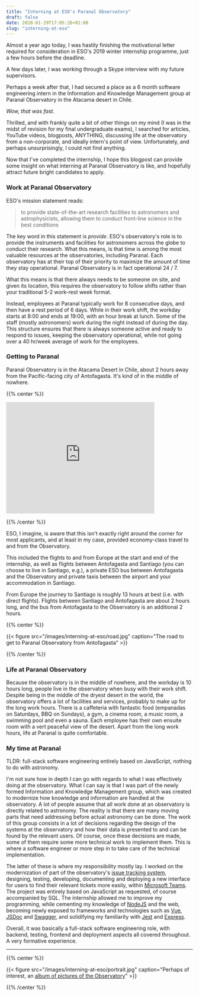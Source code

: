 ```yaml
---
title: "Interning at ESO's Paranal Observatory"
draft: false
date: 2020-01-29T17:05:26+01:00
slug: "interning-at-eso"
---
```


Almost a year ago today, I was hastily finishing the motivational letter
required for consideration in ESO's 2019 winter internship programme, just a few
hours before the deadline.

A few days later, I was working through a Skype interview with my future
supervisors.

Perhaps a week after that, I had secured a place as a 6 month software
engineering intern in the Information and Knowledge Management group at Paranal
Observatory in the Atacama desert in Chile.

_Wow, that was fast._

Thrilled, and with frankly quite a bit of other things on my mind (I was in the
midst of revision for my final undergraduate exams), I searched for articles,
YouTube videos, blogposts, ANYTHING, discussing life at the observatory from a
non-corporate, and ideally intern's point of view. Unfortunately, and perhaps
unsurprisingly, I could not find anything.

Now that I've completed the internship, I hope this blogpost can provide some
insight on what interning at Paranal Observatory is like, and hopefully attract
future bright candidates to apply.

### Work at Paranal Observatory

ESO's mission statement reads:

> to provide state-of-the-art research facilities to astronomers and
> astrophysicists, allowing them to conduct front-line science in the best
> conditions

The key word in this statement is _provide_. ESO's observatory's role is to
provide the instruments and facilities for astronomers across the globe to
conduct their research. What this means, is that time is among the most valuable
resources at the observatories, including Paranal. Each observatory has at their
top of their priority to maximize the amount of time they stay operational.
Paranal Observatory is in fact operational 24 / 7.

What this means is that there always needs to be someone on site, and given its
location, this requires the observatory to follow shifts rather than your
traditional 5-2 work-rest week format.

Instead, employees at Paranal typically work for 8 consecutive days, and then
have a rest period of 6 days. While in their work shift, the workday starts at
8:00 and ends at 19:00, with an hour break at lunch. Some of the staff (mostly
astronomers) work during the night instead of during the day. This structure
ensures that there is always someone active and ready to respond to issues,
keeping the observatory operational, while not going over a 40 hr/week average
of work for the employees.

### Getting to Paranal

Paranal Observatory is in the Atacama Desert in Chile, about 2 hours away from
the Pacific-facing city of Antofagasta. It's kind of in the middle of nowhere.

{{% center %}}

<iframe src="https://www.google.com/maps/embed?pb=!1m18!1m12!1m3!1d3626.88951242352!2d-70.40657308500178!3d-24.627492684164327!2m3!1f0!2f0!3f0!3m2!1i1024!2i768!4f13.1!3m3!1m2!1s0x96a54b61d20df8a7%3A0xffc2d3eef16a026b!2sVery%20Large%20Telescope!5e0!3m2!1sen!2sit!4v1580315718353!5m2!1sen!2sit" width="400" height="300" frameborder="0" style="border:0;" allowfullscreen=""></iframe>

{{% /center %}}

ESO, I imagine, is aware that this isn't exactly right around the corner for
most applicants, and at least in my case, provided economy-class travel to and
from the Observatory.

This included the flights to and from Europe at the start and end of the
internship, as well as flights between Antofagasta and Santiago (you can choose
to live in Santiago, e.g.), a private ESO bus between Antofagasta and the
Observatory and private taxis between the airport and your accommodation in
Santiago.

From Europe the journey to Santiago is roughly 13 hours at best (i.e. with
direct flights). Flights between Santiago and Antofagasta are about 2 hours
long, and the bus from Antofagasta to the Observatory is an additional 2 hours.

{{% center %}}

{{< figure src="/images/interning-at-eso/road.jpg" caption="The road to get to Paranal Observatory from Antofagasta" >}}

{{% /center %}}

### Life at Paranal Observatory

Because the observatory is in the middle of nowhere, and the workday is 10 hours
long, people live in the observatory when busy with their work shift. Despite
being in the middle of the dryest desert in the world, the observatory offers a
lot of facilities and services, probably to make up for the long work hours.
There is a caffeteria with fantastic food (empanadas on Saturdays, BBQ on
Sundays), a gym, a cinema room, a music room, a swimming pool and even a sauna.
Each employee has their own ensuite room with a vert peaceful view of the
desert. Apart from the long work hours, life at Paranal is quite comfortable.

<script src="https://cdn.jsdelivr.net/npm/publicalbum@latest/embed-ui.min.js" async></script>
<div class="pa-carousel-widget" style="width:100%; height:480px; display:none;"
  data-link="https://photos.app.goo.gl/Ah4JErP9mr6XFHDT6"
  data-title="Life at Paranal"
  data-description="17 new photos added to shared album">
  <object data="https://lh3.googleusercontent.com/qrRydQr0yNxzBBEXOfp6BabFIvmvoE__l5Hsb4j75bD1qIoKbiBivP9KAoHPR3QcQbzRhpxYgteqiWqcIbPe43tcIfqyxmO7kjyeY7hURDP6A1eWz36xqOFzwa_n6eGw12eJ8upnaHI=w1920-h1080"></object>
  <object data="https://lh3.googleusercontent.com/-UfaORj-1QNMBiWrjOavG04MTeARQjhuSdY4OqAb-7RqC-eIZsiHQRKzpWkRbLZS1UdDTnKBphD_mG18a6JbMpzY2auwxUvKAcdBm87x__9a1yYm2buStZPFlvuxCT8HChvkqvl49Ww=w1920-h1080"></object>
  <object data="https://lh3.googleusercontent.com/Na0agP419wVTja8CWMDv846WwgyZD1aq3kEIo5gbmbBCLhFjrYK5GipC91nKzbkd7pc45XatWvZZWaBdur60kYimk4hn6oq4hXpxoScWggSCayYFxrjTm0PqgbBQnghff1fJJXNd90k=w1920-h1080"></object>
  <object data="https://lh3.googleusercontent.com/JMmXE8FV-aGbvbYAjggbcOc-PgICXEts4A2hLK2sT4jHvlEKNPWrQ7swXB609Rt_pwAxiIqg9BdrPZpkokM7I3DO_BNdMgzUcAEmOmiMz6K7Zww5Xi836YDFYRXvCjSkYBHa4ehfQMg=m37" type="video/mp4"></object>
  <object data="https://lh3.googleusercontent.com/GxoMWIhKw9ImrNk2BPYdcmMPFQq2tccctm8qeVSSPuWhCun8C_Qzx9lStHkCipDoFtvoAx-7h2yDKdvgyYLESh8L0Ge9o_3JqPbTusYL6Dvu4afY5gsh-4RXsYahP60v6RmUCrfJ34k=w1920-h1080"></object>
  <object data="https://lh3.googleusercontent.com/pgKxbbQG2q4r2zTtJiFSl1bhzvIYk7m7qBgcK2HiIV8OmfbHPM_u7r4HdpFiolpOs-cqzY6jAgqST4M9FFHv8ruUtQpvl1uLHAYYFcJVQFI9jE_aBZtDvVzjLAa4Sl-Rck82rjHnLPs=w1920-h1080"></object>
  <object data="https://lh3.googleusercontent.com/GlmjjcLFAxmG7XVuqSwyxiUxekKp-Pr7RSOq860nAnZju44yXnWSi7-VQ58uS6T3OW1cEgLe8uBFwqcRwqVxVyX6VUEBGJxoUT7SI30sjz0QMpWTo-BG6ikfvraPwJ0WI0pWwcx6XQ4=w1920-h1080"></object>
  <object data="https://lh3.googleusercontent.com/T1SsXy0yUxMrIbZUr3NyOm1_7CWkwfmGWLLmxgnNc00sMyObn_yOexTgOMJinhfhBEeR9mDq7SDVG0fyqPBz_Kb5RdPfa7vy2e0NeDNurSsU1WQVQYFVqfLT8jrAIHibCy4-SV3ZU3w=w1920-h1080"></object>
  <object data="https://lh3.googleusercontent.com/WAz0Amy_BLFQpp6AVq0mIPXjmwPS2AwiLgnU84PP2m9LSU5JqTEEd8J7Z3JoalqxhEpFL3-IDoehwEqkSrrktx7Ej6bc8_q0acwAs-oc3N9UZvf9xIFW0O4EFrbXhD1049woRi7FPkk=w1920-h1080"></object>
  <object data="https://lh3.googleusercontent.com/G_vF_PUEZM09f9d8ofL0AZDKIMODxpbi4khWWwvZEmjQHnmBPU6WkqrLZtgbOgPN-EFPyhk0IJ04R-d5mIJXdgFVR8ugC3vmvAmJ37wfhoKyQd41_rk67ww0yWsC1YZac8AgkXm8bhY=w1920-h1080"></object>
  <object data="https://lh3.googleusercontent.com/oWb40WljyBDxy2mehY7oEcza0EkeDBBJb1g1I9WYzSL66W-XgO9Q_8UUXJ8ExOO8t5g6vaRTHvlgtQHuYcbhayX_DhzMGn2Kpn8fhtGv1gknV_fbqjT9jqBY3eGAHC7i66PYia62DaI=w1920-h1080"></object>
  <object data="https://lh3.googleusercontent.com/7Vq0nkN6x8OCY4ulRKRdvYW60W-dQDkDTwZdA4xSqcPlkT064OzpvtYBhjq6q_qSDtxAn4wXyD6cupUomh_noqrsrsv95hur5n5GGJuFX0jEXPLmwAp1tslPQHu8KBUCOwUrlc59KqQ=m37" type="video/mp4"></object>
  <object data="https://lh3.googleusercontent.com/NS07J1ps5LZVyrw8o658MNom-4f6xrA10Mk-NAspz9j6QdoB89ew7dMdXaPCuXSWLXKjKdp6ybHS48e_4-vVIqYIjsZEM5Cb2oOFrsasSc4oKFA9S4GpKT5LQSNc49KL_eCXj2522OM=w1920-h1080"></object>
  <object data="https://lh3.googleusercontent.com/-coVjDBG7yOBBYJSLYa3WaXGpOeqPTjOxxXoMNsMzAmR2qVpE1ayhnjSJr6rSo9oXqcV7_Nw0t1-UYM7jcjn7gm0bvig9bM2rv2J7t7N8wW1DMagRt0Gw9imWILTSGifY6Y6sSndwd0=w1920-h1080"></object>
  <object data="https://lh3.googleusercontent.com/azxrKVw6VWtbb5AyJ9NXaYmuVQCCa4fBxjUl2JjBQj5pxPqwjrxRboZqEeZ1PuQWZRrfDDZW2zZo-n6o-5jGssyf-ycSQt1gxsc2MBLN9WMTCaNcQXgMrlwhrPklD28MAK5u9OQoEpY=w1920-h1080"></object>
  <object data="https://lh3.googleusercontent.com/NAfRRTHSI8rReaIyGdQWTwEx1Hkr4XhVF5zf1S6sUl55FmKpT6alGiDZdYvNtMRUywWpUQfkCAZaUbMj7CB13UljjOPCPNwRumEV0M26C4VRW7zBsm5dMCphlmZr-1nED7Ad1JV6nQ0=w1920-h1080"></object>
  <object data="https://lh3.googleusercontent.com/HUUT2s78atTWBwt4knp40AI4kI3P4emt-kNUM5eSaEKdWS5aR2dsAgTCENPMWTELWBgBrRxvOvyTZ6M8Xm6k0HeDgfCdvp0QoOUPjZfSiLmKdxSHGYmSFmRM2kBKWgTu-pBCDp5gfBE=w1920-h1080"></object>
</div>

### My time at Paranal

TLDR: full-stack software engineering entirely based on JavaScript, nothing to
do with astronomy.

I'm not sure how in depth I can go with regards to what I was effectively doing
at the observatory. What I can say is that I was part of the newly formed
Information and Knowledge Management group, which was created to modernize how
knowledge and information are handled at the observatory. A lot of people assume
that all work done at an observatory is directly related to astronomy. The
reality is that there are many moving parts that need addressing before actual
astronomy can be done. The work of this group consists in a lot of decisions
regarding the design of the systems at the observatory and how their data is
presented to and can be found by the relevant users. Of course, once these
decisions are made, some of them require some more technical work to implement
them. This is where a software engineer or more step in to take care of the
technical implementation.

The latter of these is where my responsibility mostly lay. I worked on the
modernization of part of the observatory's
[issue tracking system](https://en.wikipedia.org/wiki/Issue_tracking_system),
designing, testing, developing, documenting and deploying a new interface for
users to find their relevant tickets more easily, within
[Microsoft Teams](https://en.wikipedia.org/wiki/Microsoft_Teams). The project
was entirely based on JavaScript as requested, of course accompanied by SQL. The
internship allowed me to improve my programming, while cementing my knowledge of
[NodeJS](https://en.wikipedia.org/wiki/Node.js) and the web, becoming newly
exposed to frameworks and technologies such as [Vue](https://vuejs.org/),
[JSDoc](https://devdocs.io/jsdoc/) and
[Swagger](https://www.google.com/search?client=ubuntu&channel=fs&q=swagger&ie=utf-8&oe=utf-8),
and solidifying my familiarity with [Jest](https://jestjs.io/) and
[Express](https://expressjs.com/).

Overall, it was basically a full-stack software engineering role, with backend,
testing, frontend and deployment aspects all covered throughout. A very
formative experience.

---

{{% center %}}

{{< figure src="/images/interning-at-eso/portrait.jpg" caption="Perhaps of interest, an [album of pictures of the Observatory](https://photos.app.goo.gl/BSQR1qwyukkfoh2o6)" >}}

{{% /center %}}
